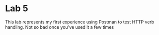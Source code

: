 # Lab 5
This lab represents my first experience using Postman to test HTTP verb handling. Not so bad once you've used it a few times
